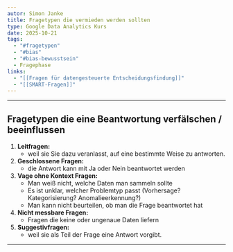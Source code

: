 ```yaml
---
autor: Simon Janke
title: Fragetypen die vermieden werden sollten
type: Google Data Analytics Kurs
date: 2025-10-21
tags:
  - "#fragetypen"
  - "#bias"
  - "#bias-bewusstsein"
  - Fragephase
links:
  - "[[Fragen für datengesteuerte Entscheidungsfindung]]"
  - "[[SMART-Fragen]]"
---
```

---
## Fragetypen die eine Beantwortung verfälschen / beeinflussen

1. **Leitfragen:**
	-  weil sie Sie dazu veranlasst, auf eine bestimmte Weise zu antworten.
2. **Geschlossene Fragen:**
	- die Antwort kann mit Ja oder Nein beantwortet werden  
3. **Vage ohne Kontext Fragen:**
	-  Man weiß nicht, welche Daten man sammeln sollte
	-  Es ist unklar, welcher Problemtyp passt (Vorhersage? Kategorisierung? Anomalieerkennung?)
	- Man kann nicht beurteilen, ob man die Frage beantwortet hat
4. **Nicht messbare Fragen:**
	- Fragen die keine oder ungenaue Daten liefern
5. **Suggestivfragen:**
	- weil sie als Teil der Frage eine Antwort vorgibt.
---
